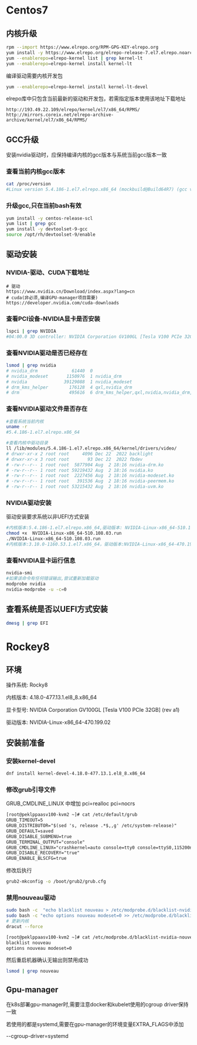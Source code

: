 # Centos7
## 内核升级

```bash
rpm --import https://www.elrepo.org/RPM-GPG-KEY-elrepo.org
yum install -y https://www.elrepo.org/elrepo-release-7.el7.elrepo.noarch.rpm
yum --enablerepo=elrepo-kernel list | grep kernel-lt
yum --enablerepo=elrepo-kernel install kernel-lt
```

编译驱动需要内核开发包
```bash
yum --enablerepo=elrepo-kernel install kernel-lt-devel
```
elrepo库中只包含当前最新的驱动和开发包，若需指定版本使用该地址下载地址
```
http://193.49.22.109/elrepo/kernel/el7/x86_64/RPMS/
http://mirrors.coreix.net/elrepo-archive-archive/kernel/el7/x86_64/RPMS/
```

## GCC升级
安装nvidia驱动时，应保持编译内核的gcc版本与系统当前gcc版本一致

### 查看当前内核gcc版本
```bash
cat /proc/version
#Linux version 5.4.186-1.el7.elrepo.x86_64 (mockbuild@Build64R7) (gcc version 9.3.1 20200408 (Red Hat 9.3.1-2) (GCC)) #1 SMP Fri Mar 18 09:17:21 EDT 2022
```

### 升级gcc,只在当前bash有效
```bash
yum install -y centos-release-scl
yum list | grep gcc
yum install -y devtoolset-9-gcc
source /opt/rh/devtoolset-9/enable
```

## 驱动安装

### NVIDIA-驱动、CUDA下载地址
```
# 驱动
https://www.nvidia.cn/Download/index.aspx?lang=cn
# cuda(非必须,编译GPU-manager项目需要)
https://developer.nvidia.com/cuda-downloads
```

### 查看PCI设备-NVIDIA显卡是否安装
```bash
lspci | grep NVIDIA
#04:00.0 3D controller: NVIDIA Corporation GV100GL [Tesla V100 PCIe 32GB] (rev a1)
```

### 查看NVIDIA驱动是否已经存在
```bash
lsmod | grep nvidia
# nvidia_drm             61440  0 
# nvidia_modeset       1150976  1 nvidia_drm
# nvidia              39129088  1 nvidia_modeset
# drm_kms_helper        176128  4 qxl,nvidia_drm
# drm                   495616  6 drm_kms_helper,qxl,nvidia,nvidia_drm,ttm
```

### 查看NVIDIA驱动文件是否存在
```bash
#查看系统当前内核
uname -r
#5.4.186-1.el7.elrepo.x86_64

#查看内核中驱动目录
ll /lib/modules/5.4.186-1.el7.elrepo.x86_64/kernel/drivers/video/
# drwxr-xr-x 2 root root     4096 Dec 22  2022 backlight
# drwxr-xr-x 3 root root       93 Dec 22  2022 fbdev
# -rw-r--r-- 1 root root  5877904 Aug  2 18:16 nvidia-drm.ko
# -rw-r--r-- 1 root root 59219432 Aug  2 18:16 nvidia.ko
# -rw-r--r-- 1 root root  2227456 Aug  2 18:16 nvidia-modeset.ko
# -rw-r--r-- 1 root root   391536 Aug  2 18:16 nvidia-peermem.ko
# -rw-r--r-- 1 root root 53215432 Aug  2 18:16 nvidia-uvm.ko
```

### NVIDIA驱动安装
驱动安装要求系统以非UEFI方式安装
```bash
#内核版本:5.4.186-1.el7.elrepo.x86_64,驱动版本: NVIDIA-Linux-x86_64-510.108.03.run，CUDA Version: 11.6 
chmod +x  NVIDIA-Linux-x86_64-510.108.03.run
./NVIDIA-Linux-x86_64-510.108.03.run
#内核版本:3.10.0-1160.53.1.el7.x86_64，驱动版本:NVIDIA-Linux-x86_64-470.199.02.run ,CUDA Version: 11.4 
```

### 查看NVIDIA显卡运行信息
```bash
nvidia-smi
#如果该命令有任何错误输出,尝试重新加载驱动
modprobe nvidia
nvidia-modprobe -u -c=0
```

## 查看系统是否以UEFI方式安装
```bash
dmesg | grep EFI
```

# Rockey8
## 环境
操作系统: Rocky8

内核版本: 4.18.0-477.13.1.el8_8.x86_64

显卡型号: NVIDIA Corporation GV100GL [Tesla V100 PCIe 32GB] (rev a1)

驱动版本: NVIDIA-Linux-x86_64-470.199.02

## 安装前准备

### 安装kernel-devel
```bash
dnf install kernel-devel-4.18.0-477.13.1.el8_8.x86_64
```

### 修改grub引导文件
GRUB_CMDLINE_LINUX 中增加 pci=realloc pci=nocrs 
```txt
[root@peklppaasv100-kvm2 ~]# cat /etc/default/grub 
GRUB_TIMEOUT=5
GRUB_DISTRIBUTOR="$(sed 's, release .*$,,g' /etc/system-release)"
GRUB_DEFAULT=saved
GRUB_DISABLE_SUBMENU=true
GRUB_TERMINAL_OUTPUT="console"
GRUB_CMDLINE_LINUX="crashkernel=auto console=tty0 console=ttyS0,115200n8 pci=realloc pci=nocrs resume=/dev/mapper/rl-swap rd.lvm.lv=rl/root rd.lvm.lv=rl/swap net.ifnames=0 biosdevname=0 rhgb quiet"
GRUB_DISABLE_RECOVERY="true"
GRUB_ENABLE_BLSCFG=true
```
修改后执行
```bash
grub2-mkconfig -o /boot/grub2/grub.cfg
```

### 禁用nouveau驱动
```bash
sudo bash -c  "echo blacklist nouveau > /etc/modprobe.d/blacklist-nvidia-nouveau.conf"
sudo bash -c "echo options nouveau modeset=0 >> /etc/modprobe.d/blacklist-nvidia-nouveau.conf"
# 更新内核
dracut --force
```
```bash
[root@peklppaasv100-kvm2 ~]# cat /etc/modprobe.d/blacklist-nvidia-nouveau.conf
blacklist nouveau
options nouveau modeset=0
```

然后重启机器确认无输出则禁用成功
```bash
lsmod | grep nouveau
```

## Gpu-manager

在k8s部署gpu-manager时,需要注意docker和kubelet使用的cgroup driver保持一致

若使用的都是systemd,需要在gpu-manager的环境变量EXTRA_FLAGS中添加

--cgroup-driver=systemd


